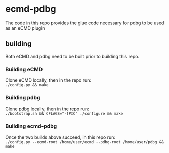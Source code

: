 # ecmd-pdbg
The code in this repo provides the glue code necessary for pdbg
to be used as an eCMD plugin

## building
Both eCMD and pdbg need to be built prior to building this repo.

### Building eCMD
Clone eCMD locally, then in the repo run:  
`./config.py && make`

### Building pdbg
Clone pdbg locally, then in the repo run:  
`./bootstrap.sh && CFLAGS="-fPIC" ./configure && make`

### Building ecmd-pdbg
Once the two builds above succeed, in this repo run:  
`./config.py --ecmd-root /home/user/ecmd --pdbg-root /home/user/pdbg && make`
